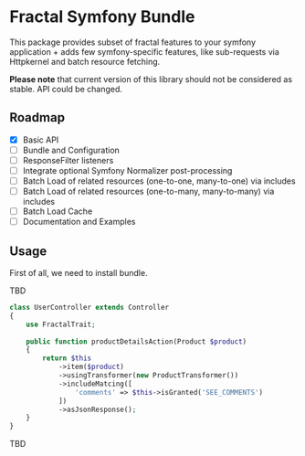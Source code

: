 Fractal Symfony Bundle
==================================

This package provides subset of fractal features to your symfony application + adds few symfony-specific features, like 
sub-requests via Httpkernel and batch resource fetching.

**Please note** that current version of this library should not be considered as stable. API could be changed.

## Roadmap

 - [x] Basic API
 - [ ] Bundle and Configuration
 - [ ] ResponseFilter listeners
 - [ ] Integrate optional Symfony Normalizer post-processing
 - [ ] Batch Load of related resources (one-to-one, many-to-one) via includes
 - [ ] Batch Load of related resources (one-to-many, many-to-many) via includes
 - [ ] Batch Load Cache
 - [ ] Documentation and Examples

## Usage

First of all, we need to install bundle.

TBD

```php
class UserController extends Controller
{
    use FractalTrait;
    
    public function productDetailsAction(Product $product)
    {
        return $this
            ->item($product)
            ->usingTransformer(new ProductTransformer())
            ->includeMatcing([
                'comments' => $this->isGranted('SEE_COMMENTS')
            ])
            ->asJsonResponse();
    }
}

```

TBD
